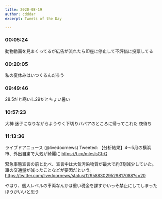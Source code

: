 ```yaml
---
title: 2020-08-19
author: cdddar
excerpt: Tweets of the Day

---
```


### 00:05:24

動物動画を見まくってるが広告が流れたら即座に停止して不評価に投票してる

### 00:20:05

私の夏休みはいつくるんだろう

### 09:49:46

28.5だと寒いし29だとちょい暑い

### 10:57:23

大神
迷子になりながらようやく下切りババアのところに帰ってこれた
夜待ち

### 11:13:36

ライブドアニュース (@livedoornews) Tweeted:
【分析結果】4～5月の横浜市、外出自粛で大気が綺麗に
https://t.co/mleslsGfrQ

緊急事態宣言の前と比べ、宣言中は大気汚染物質が最大で約3割減少していた。車の交通量が減ったことなどが要因だという。 https://twitter.com/livedoornews/status/1295883029529817088?s=20

やはり、個人レベルの車両なんかは重い税金を課すかいっそ禁止にしてしまったほうがいいと思う
